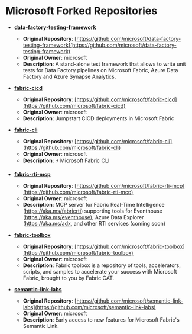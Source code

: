 # Microsoft Forked Repositories

- **[data-factory-testing-framework](https://github.com/FabricEssentials/data-factory-testing-framework)**
  - **Original Repository**: [https://github.com/microsoft/data-factory-testing-framework](https://github.com/microsoft/data-factory-testing-framework)
  - **Original Owner**: microsoft
  - **Description**: A stand-alone test framework that allows to write unit tests for Data Factory pipelines on Microsoft Fabric, Azure Data Factory and Azure Synapse Analytics.

- **[fabric-cicd](https://github.com/FabricEssentials/fabric-cicd)**
  - **Original Repository**: [https://github.com/microsoft/fabric-cicd](https://github.com/microsoft/fabric-cicd)
  - **Original Owner**: microsoft
  - **Description**: Jumpstart CICD deployments in Microsoft Fabric

- **[fabric-cli](https://github.com/FabricEssentials/fabric-cli)**
  - **Original Repository**: [https://github.com/microsoft/fabric-cli](https://github.com/microsoft/fabric-cli)
  - **Original Owner**: microsoft
  - **Description**: ⚡ Microsoft Fabric CLI

- **[fabric-rti-mcp](https://github.com/FabricEssentials/fabric-rti-mcp)**
  - **Original Repository**: [https://github.com/microsoft/fabric-rti-mcp](https://github.com/microsoft/fabric-rti-mcp)
  - **Original Owner**: microsoft
  - **Description**: MCP server for Fabric Real-Time Intelligence (https://aka.ms/fabricrti) supporting tools for Eventhouse (https://aka.ms/eventhouse), Azure Data Explorer (https://aka.ms/adx, and other RTI services (coming soon)

- **[fabric-toolbox](https://github.com/FabricEssentials/fabric-toolbox)**
  - **Original Repository**: [https://github.com/microsoft/fabric-toolbox](https://github.com/microsoft/fabric-toolbox)
  - **Original Owner**: microsoft
  - **Description**: Fabric toolbox is a repository of tools, accelerators, scripts, and samples to accelerate your success with Microsoft Fabric, brought to you by Fabric CAT.

- **[semantic-link-labs](https://github.com/FabricEssentials/semantic-link-labs)**
  - **Original Repository**: [https://github.com/microsoft/semantic-link-labs](https://github.com/microsoft/semantic-link-labs)
  - **Original Owner**: microsoft
  - **Description**: Early access to new features for Microsoft Fabric's Semantic Link.

